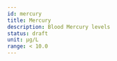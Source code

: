 ```yaml
---
id: mercury
title: Mercury
description: Blood Mercury levels
status: draft
unit: μg/L
range: < 10.0
---
```


